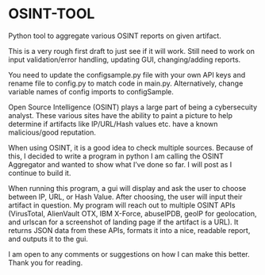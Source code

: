# OSINT-TOOL
Python tool to aggregate various OSINT reports on given artifact.

This is a very rough first draft to just see if it will work. Still need to work on input validation/error handling, updating GUI, changing/adding reports.

You need to update the configsample.py file with your own API keys and rename file to config.py to match code in main.py. Alternatively, change variable names of config imports to configSample.

Open Source Intelligence (OSINT) plays a large part of being a cybersecuity analyst. These various sites have the ability to paint a picture to help determine if artifacts like IP/URL/Hash values etc. have a known malicious/good reputation. 

When using OSINT, it is a good idea to check multiple sources. Because of this, I decided to write a program in python I am calling the OSINT Aggregator and wanted to show what I’ve done so far. I will post as I continue to build it.

When running this program, a gui will display and ask the user to choose between IP, URL, or Hash Value. After choosing, the user will input their artifact in question. My program will reach out to multiple OSINT APIs (VirusTotal, AlienVault OTX, IBM X-Force, abuseIPDB, geoIP for geolocation, and urlscan for a screenshot of landing page if the artifact is a URL). It returns JSON data from these APIs, formats it into a nice, readable report, and outputs it to the gui.

I am open to any comments or suggestions on how I can make this better. Thank you for reading.
